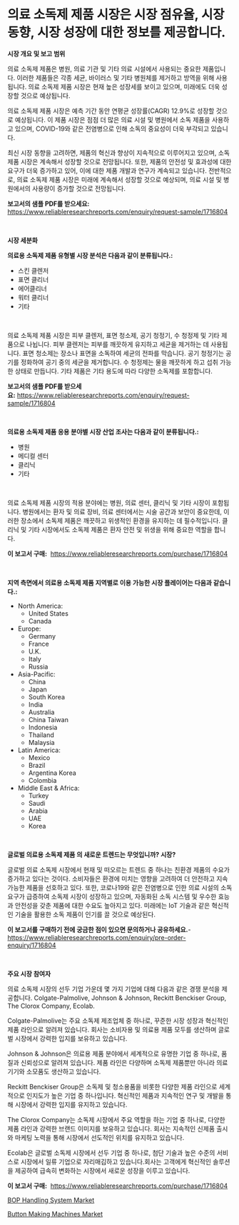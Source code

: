 <p><h1>의료 소독제 제품 시장은 시장 점유율, 시장 동향, 시장 성장에 대한 정보를 제공합니다.</h1></p><p><strong>시장 개요 및 보고 범위</strong></p>
<p><p>의료 소독제 제품은 병원, 의료 기관 및 기타 의료 시설에서 사용되는 중요한 제품입니다. 이러한 제품들은 각종 세균, 바이러스 및 기타 병원체를 제거하고 방역을 위해 사용됩니다. 의료 소독제 제품 시장은 현재 높은 성장세를 보이고 있으며, 미래에도 더욱 성장할 것으로 예상됩니다. </p><p>의료 소독제 제품 시장은 예측 기간 동안 연평균 성장률(CAGR) 12.9%로 성장할 것으로 예상됩니다. 이 제품 시장은 점점 더 많은 의료 시설 및 병원에서 소독 제품을 사용하고 있으며, COVID-19와 같은 전염병으로 인해 소독의 중요성이 더욱 부각되고 있습니다. </p><p>최신 시장 동향을 고려하면, 제품의 혁신과 향상이 지속적으로 이루어지고 있으며, 소독 제품 시장은 계속해서 성장할 것으로 전망됩니다. 또한, 제품의 안전성 및 효과성에 대한 요구가 더욱 증가하고 있어, 이에 대한 제품 개발과 연구가 계속되고 있습니다. 전반적으로, 의료 소독제 제품 시장은 미래에 계속해서 성장할 것으로 예상되며, 의료 시설 및 병원에서의 사용량이 증가할 것으로 전망됩니다.</p></p>
<p><strong>보고서의 샘플 PDF를 받으세요:</strong> <a href="https://www.reliableresearchreports.com/enquiry/request-sample/1716804">https://www.reliableresearchreports.com/enquiry/request-sample/1716804</a></p>
<p>&nbsp;</p>
<p><strong>시장 세분화</strong></p>
<p><strong>의료용 소독제 제품 유형별 시장 분석은 다음과 같이 분류됩니다.:</strong></p>
<p><ul><li>스킨 클렌저</li><li>표면 클리너</li><li>에어클리너</li><li>워터 클리너</li><li>기타</li></ul></p>
<p>&nbsp;</p>
<p><p>의료 소독제 제품 시장은 피부 클렌저, 표면 청소제, 공기 청정기, 수 청정제 및 기타 제품으로 나뉩니다. 피부 클렌저는 피부를 깨끗하게 유지하고 세균을 제거하는 데 사용됩니다. 표면 청소제는 장소나 표면을 소독하여 세균의 전파를 막습니다. 공기 청정기는 공기를 정화하여 공기 중의 세균을 제거합니다. 수 청정제는 물을 깨끗하게 하고 섭취 가능한 상태로 만듭니다. 기타 제품은 기타 용도에 따라 다양한 소독제를 포함합니다.</p></p>
<p><strong>보고서의 샘플 PDF를 받으세요:</strong>&nbsp;<a href="https://www.reliableresearchreports.com/enquiry/request-sample/1716804">https://www.reliableresearchreports.com/enquiry/request-sample/1716804</a></p>
<p>&nbsp;</p>
<p><strong> 의료용 소독제 제품 응용 분야별 시장 산업 조사는 다음과 같이 분류됩니다.:</strong></p>
<p><ul><li>병원</li><li>메디컬 센터</li><li>클리닉</li><li>기타</li></ul></p>
<p>&nbsp;</p>
<p><p>의료 소독제 제품 시장의 적용 분야에는 병원, 의료 센터, 클리닉 및 기타 시장이 포함됩니다. 병원에서는 환자 및 의료 장비, 의료 센터에서는 시술 공간과 보안이 중요한데, 이러한 장소에서 소독제 제품은 깨끗하고 위생적인 환경을 유지하는 데 필수적입니다. 클리닉 및 기타 시장에서도 소독제 제품은 환자 안전 및 위생을 위해 중요한 역할을 합니다.</p></p>
<p><strong>이 보고서 구매:</strong>&nbsp; <a href="https://www.reliableresearchreports.com/purchase/1716804">https://www.reliableresearchreports.com/purchase/1716804</a></p>
<p>&nbsp;</p>
<p><strong>지역 측면에서 의료용 소독제 제품 지역별로 이용 가능한 시장 플레이어는 다음과 같습니다.:</strong></p>
<p><ul>
    <li>
        North America:
        <ul>
            <li>United States</li>
            <li>Canada</li>
        </ul>
    </li>
    <li>
        Europe:
        <ul>
            <li>Germany</li>
            <li>France</li>
            <li>U.K.</li>
            <li>Italy</li>
            <li>Russia</li>
        </ul>
    </li>
    <li>
        Asia-Pacific:
        <ul>
            <li>China</li>
            <li>Japan</li>
            <li>South Korea</li>
            <li>India</li>
            <li>Australia</li>
            <li>China Taiwan</li>
            <li>Indonesia</li>
            <li>Thailand</li>
            <li>Malaysia</li>
        </ul>
    </li>
    <li>
        Latin America:
        <ul>
            <li>Mexico</li>
            <li>Brazil</li>
            <li>Argentina Korea</li>
            <li>Colombia</li>
        </ul>
    </li>
    <li>
        Middle East & Africa:
        <ul>
            <li>Turkey</li>
            <li>Saudi</li>
            <li>Arabia</li>
            <li>UAE</li>
            <li>Korea</li>
        </ul>
    </li>
    </ul></p>
<p>&nbsp;</p>
<p><strong>글로벌 의료용 소독제 제품 의 새로운 트렌드는 무엇입니까? 시장?</strong></p>
<p><p>글로벌 의료 소독제 시장에서 현재 및 떠오르는 트렌드 중 하나는 친환경 제품의 수요가 증가하고 있다는 것이다. 소비자들은 환경에 미치는 영향을 고려하여 더 안전하고 지속 가능한 제품을 선호하고 있다. 또한, 코로나19와 같은 전염병으로 인한 의료 시설의 소독 요구가 급증하여 소독제 시장이 성장하고 있으며, 자동화된 소독 시스템 및 우수한 효능과 안전성을 갖춘 제품에 대한 수요도 높아지고 있다. 미래에는 IoT 기술과 같은 혁신적인 기술을 활용한 소독 제품이 인기를 끌 것으로 예상된다.</p></p>
<p><strong>이 보고서를 구매하기 전에 궁금한 점이 있으면 문의하거나 공유하세요.</strong>- <a href="https://www.reliableresearchreports.com/enquiry/pre-order-enquiry/1716804">https://www.reliableresearchreports.com/enquiry/pre-order-enquiry/1716804</a></p>
<p>&nbsp;</p>
<p><strong>주요 시장 참여자</strong></p>
<p><p>의료 소독제 시장의 선두 기업 가운데 몇 가지 기업에 대해 다음과 같은 경쟁 분석을 제공합니다. Colgate-Palmolive, Johnson & Johnson, Reckitt Benckiser Group, The Clorox Company, Ecolab.</p><p>Colgate-Palmolive는 주요 소독제 제조업체 중 하나로, 꾸준한 시장 성장과 혁신적인 제품 라인으로 알려져 있습니다. 회사는 소비자용 및 의료용 제품 모두를 생산하며 글로벌 시장에서 강력한 입지를 보유하고 있습니다.</p><p>Johnson & Johnson은 의료용 제품 분야에서 세계적으로 유명한 기업 중 하나로, 품질과 신뢰성으로 알려져 있습니다. 제품 라인은 다양하며 소독제 제품뿐만 아니라 의료 기기와 소모품도 생산하고 있습니다.</p><p>Reckitt Benckiser Group은 소독제 및 청소용품을 비롯한 다양한 제품 라인으로 세계적으로 인지도가 높은 기업 중 하나입니다. 혁신적인 제품과 지속적인 연구 및 개발을 통해 시장에서 강력한 입지를 유지하고 있습니다.</p><p>The Clorox Company는 소독제 시장에서 주요 역할을 하는 기업 중 하나로, 다양한 제품 라인과 강력한 브랜드 이미지를 보유하고 있습니다. 회사는 지속적인 신제품 출시와 마케팅 노력을 통해 시장에서 선도적인 위치를 유지하고 있습니다.</p><p>Ecolab은 글로벌 소독제 시장에서 선두 기업 중 하나로, 첨단 기술과 높은 수준의 서비스로 시장에서 일류 기업으로 자리매김하고 있습니다.회사는 고객에게 혁신적인 솔루션을 제공하여 급속히 변화하는 시장에서 새로운 성장을 이루고 있습니다.</p></p>
<p><strong>이 보고서 구매:</strong>&nbsp;&nbsp;<a href="https://www.reliableresearchreports.com/purchase/1716804">https://www.reliableresearchreports.com/purchase/1716804</a></p>
<p><p><a href="https://view.publitas.com/reportprime-1/bop-handling-system-market-offer-valuable-insights-into-market-size-market-share-market-trends-and-projections-spanning-from-2024-to-2031/">BOP Handling System Market</a></p><p><a href="https://view.publitas.com/reportprime-1/button-making-machines-market-size-2024-2031-global-industrial-analysis-key-geographical-regions-market-share-top-key-players-product-types-and-forecast-research-report/">Button Making Machines Market</a></p></p>
